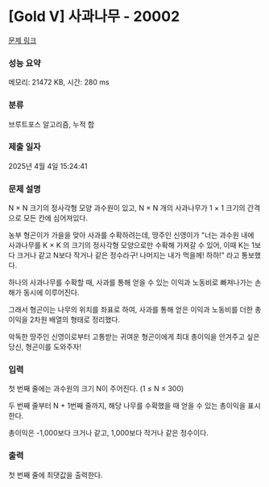 # [Gold V] 사과나무 - 20002 

[문제 링크](https://www.acmicpc.net/problem/20002) 

### 성능 요약

메모리: 21472 KB, 시간: 280 ms

### 분류

브루트포스 알고리즘, 누적 합

### 제출 일자

2025년 4월 4일 15:24:41

### 문제 설명

<p>N × N 크기의 정사각형 모양 과수원이 있고, N × N 개의 사과나무가 1 × 1 크기의 간격으로 모든 칸에 심어져있다.</p>

<p>농부 형곤이가 가을을 맞아 사과를 수확하려는데, 땅주인 신영이가 "너는 과수원 내에 사과나무를 K × K 의 크기의 정사각형 모양으로만 수확해 가져갈 수 있어, 이때 K는 1보다 크거나 같고 N보다 작거나 같은 정수라구! 나머지는 내가 먹을께! 하하!" 라고 통보했다.</p>

<p>하나의 사과나무를 수확할 때, 사과를 통해 얻을 수 있는 이익과 노동비로 빠져나가는 손해가 동시에 이루어진다.</p>

<p>그래서 형곤이는 나무의 위치를 좌표로 하여, 사과를 통해 얻은 이익과 노동비를 더한 총이익을 2차원 배열의 형태로 정리했다.</p>

<p>악독한 땅주인 신영이로부터 고통받는 귀여운 형곤이에게 최대 총이익을 안겨주고 싶은 당신, 형곤이를 도와주자!</p>

### 입력 

 <p>첫 번째 줄에는 과수원의 크기 N이 주어진다. (1 ≤ N ≤ 300)</p>

<p>두 번째 줄부터 N + 1번째 줄까지, 해당 나무를 수확했을 때 얻을 수 있는 총이익을 표시한다.</p>

<p>총이익은 -1,000보다 크거나 같고, 1,000보다 작거나 같은 정수이다.</p>

### 출력 

 <p>첫 번째 줄에 최댓값을 출력한다.</p>

